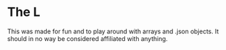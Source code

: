 # The L

This was made for fun and to play around with arrays and .json objects. It should in no way be considered affiliated with anything.
